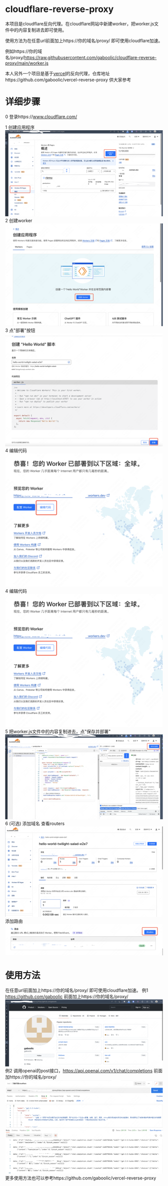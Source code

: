 # cloudflare-reverse-proxy

本项目是cloudflare反向代理。在cloudflare网站中新建worker，把worker.js文件中的内容复制进去即可使用。

使用方法为在任意url前面加上https://你的域名/proxy/ 即可使用cloudflare加速。

例如https://你的域名/proxy/https://raw.githubusercontent.com/gaboolic/cloudflare-reverse-proxy/main/worker.js

本人另外一个项目是基于[vercel](https://vercel.com/)的反向代理，仓库地址https://github.com/gaboolic/vercel-reverse-proxy 供大家参考

# 详细步骤

0 登录https://www.cloudflare.com/

1 创建应用程序
![创建应用程序](img/1createapp.png)
2 创建worker
![创建worker](img/2createworker.png)
3 点"部署"按钮
![创建worker](img/3deploy.png)
4 编辑代码
![编辑代码](img/4update.png)
4 编辑代码
![编辑代码](img/4update.png)
5 把worker.js文件中的内容复制进去，点"保存并部署"
![保存并部署](img/5save.png)
6 (可选) 添加域名
查看routers
![查看routers](img/6router.png)
添加路由
![添加路由](img/7addrouter.png)

# 使用方法

在任意url前面加上https://你的域名/proxy/ 即可使用cloudflare加速。
例1 https://github.com/gaboolic 前面加上https://你的域名/proxy/
![demo1](img/demo1.png)
例2 调用openai的post接口，https://api.openai.com/v1/chat/completions 前面加https://你的域名/proxy/
![demo2](img/demo2.png)
更多使用方法也可以参考https://github.com/gaboolic/vercel-reverse-proxy 

